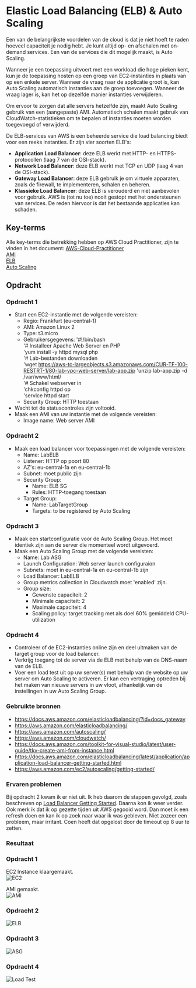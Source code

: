 # Elastic Load Balancing (ELB) & Auto Scaling
Een van de belangrijkste voordelen van de cloud is dat je niet hoeft te raden hoeveel capaciteit je nodig hebt. Je kunt altijd op- en afschalen met on-demand services. Een van de services die dit mogelijk maakt, is Auto Scaling.

Wanneer je een toepassing uitvoert met een workload die hoge pieken kent, kun je de toepassing hosten op een groep van EC2-instanties in plaats van op een enkele server. Wanneer de vraag naar de applicatie groot is, kan Auto Scaling automatisch instanties aan de groep toevoegen. Wanneer de vraag lager is, kan het op dezelfde manier instanties verwijderen.

Om ervoor te zorgen dat alle servers hetzelfde zijn, maakt Auto Scaling gebruik van een (aangepaste) AMI. Automatisch schalen maakt gebruik van CloudWatch-statistieken om te bepalen of instanties moeten worden toegevoegd of verwijderd.

De ELB-services van AWS is een beheerde service die load balancing biedt voor een reeks instanties. Er zijn vier soorten ELB's:
- **Application Load Balancer**: deze ELB werkt met HTTP- en HTTPS-protocollen (laag 7 van de OSI-stack).
- **Network Load Balancer**: deze ELB werkt met TCP en UDP (laag 4 van de OSI-stack).
- **Gateway Load Balancer**: deze ELB gebruik je om virtuele apparaten, zoals de firewall, te implementeren, schalen en beheren.
- **Klassieke Load Balancer**: deze ELB is verouderd en niet aanbevolen voor gebruik. AWS is (tot nu toe) nooit gestopt met het ondersteunen van services. De reden hiervoor is dat het bestaande applicaties kan schaden.

## Key-terms
Alle key-terms die betrekking hebben op AWS Cloud Practitioner, zijn te vinden in het document: [AWS-Cloud-Practitioner](../beschrijvingen/aws-cloud-practitioner.md)  
[AMI](../beschrijvingen/aws-cloud-practitioner.md#AMI)  
[ELB](../beschrijvingen/aws-cloud-practitioner.md#ELB)  
[Auto Scaling](../beschrijvingen/aws-cloud-practitioner.md#Auto-Scaling)  

## Opdracht
### Opdracht 1
- Start een EC2-instantie met de volgende vereisten:
    - Regio: Frankfurt (eu-central-1)
    - AMI: Amazon Linux 2
    - Type: t3.micro
    - Gebruikersgegevens:
        '#!/bin/bash  
        '# Installeer Apache Web Server en PHP  
        'yum install -y httpd mysql php  
        '# Lab-bestanden downloaden  
        'wget https://aws-tc-largeobjects.s3.amazonaws.com/CUR-TF-100-RESTRT-1/80-lab-vpc-web-server/lab-app.zip
        'unzip lab-app.zip -d /var/www/html/  
        '# Schakel webserver in  
        'chkconfig httpd op  
        'service httpd start  
    - Security Group: HTTP toestaan
- Wacht tot de statuscontroles zijn voltooid.
- Maak een AMI van uw instantie met de volgende vereisten:
    - Image name: Web server AMI

### Opdracht 2
- Maak een load balancer voor toepassingen met de volgende vereisten:
    - Name: LabELB
    - Listener: HTTP op poort 80
    - AZ's: eu-central-1a en eu-central-1b
    - Subnet: moet public zijn
    - Security Group:
        - Name: ELB SG
        - Rules: HTTP-toegang toestaan
    - Target Group:
        - Name: LabTargetGroup
        - Targets: to be registered by Auto Scaling

### Opdracht 3
- Maak een startconfiguratie voor de Auto Scaling Group. Het moet identiek zijn aan de server die momenteel wordt uitgevoerd.
- Maak een Auto Scaling Group met de volgende vereisten:
    - Name: Lab ASG
    - Launch Configuration: Web server launch configuraion
    - Subnets: moet in eu-central-1a en eu-central-1b zijn
    - Load Balancer: LabELB
    - Group metrics collection in Cloudwatch moet 'enabled' zijn.
    - Group size:
        - Gewenste capaciteit: 2
        - Minimale capaciteit: 2
        - Maximale capaciteit: 4
        - Scaling policy: target tracking met als doel 60% gemiddeld CPU-utilization

### Opdracht 4
- Controleer of de EC2-instanties online zijn en deel uitmaken van de target group voor de load balancer.
- Verkrijg toegang tot de server via de ELB met behulp van de DNS-naam van de ELB.
- Voer een load test uit op uw server(s) met behulp van de website op uw server om Auto Scaling te activeren. Er kan een vertraging optreden bij het maken van nieuwe servers in uw vloot, afhankelijk van de instellingen in uw Auto Scaling Group.

### Gebruikte bronnen
- https://docs.aws.amazon.com/elasticloadbalancing/?id=docs_gateway  
- https://aws.amazon.com/elasticloadbalancing/  
- https://aws.amazon.com/autoscaling/  
- https://aws.amazon.com/cloudwatch/  
- https://docs.aws.amazon.com/toolkit-for-visual-studio/latest/user-guide/tkv-create-ami-from-instance.html  
- https://docs.aws.amazon.com/elasticloadbalancing/latest/application/application-load-balancer-getting-started.html  
- https://aws.amazon.com/ec2/autoscaling/getting-started/  

### Ervaren problemen
Bij opdracht 2 kwam ik er niet uit. Ik heb daarom de stappen gevolgd, zoals beschreven op [Load Balancer Getting Started](https://docs.aws.amazon.com/elasticloadbalancing/latest/application/application-load-balancer-getting-started.html). Daarna kon ik weer verder.  
Ook merk ik dat ik op gezette tijden uit AWS gegooid word. Dan moet ik een refresh doen en kan ik op zoek naar waar ik was gebleven. Niet zozeer een probleem, maar irritant. Coen heeft dat opgelost door de timeout op 8 uur te zetten.

### Resultaat
### Opdracht 1
EC2 Instance klaargemaakt.  
![EC2](../00_includes/AWS-16a.png)  

AMI gemaakt.  
![AMI](../00_includes/AWS-16b.png)  

### Opdracht 2
![ELB](../00_includes/AWS-16d.png)

### Opdracht 3
![ASG](../00_includes/AWS-16c.png)  

### Opdracht 4
![Load Test](../00_includes/AWS-16e.png)